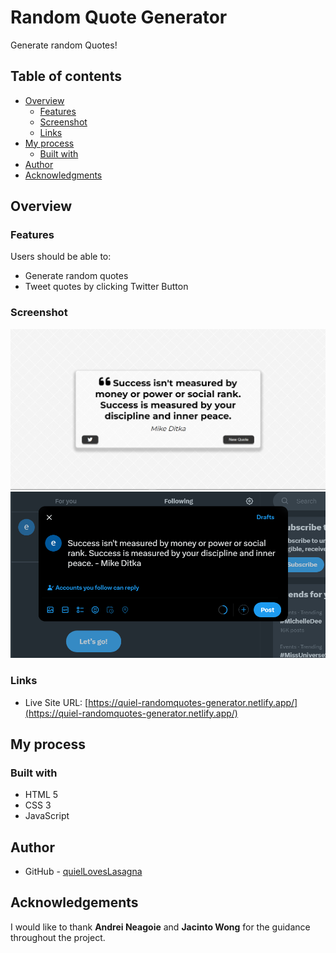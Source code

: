 # Random Quote Generator

Generate random Quotes!

## Table of contents

- [Overview](#overview)
  - [Features](#features)
  - [Screenshot](#screenshot)
  - [Links](#links)
- [My process](#my-process)
  - [Built with](#built-with)
- [Author](#author)
- [Acknowledgments](#acknowledgments)

## Overview

### Features

Users should be able to:

- Generate random quotes
- Tweet quotes by clicking Twitter Button

### Screenshot

![Project preview](./assets/screenshot-preview.png)
![Project preview](./assets/twt.png)

### Links

- Live Site URL: [https://quiel-randomquotes-generator.netlify.app/](https://quiel-randomquotes-generator.netlify.app/)

## My process

### Built with

- HTML 5
- CSS 3
- JavaScript

## Author

- GitHub - [quielLovesLasagna](https://github.com/quielLovesLasagna)

## Acknowledgements

I would like to thank **Andrei Neagoie** and **Jacinto Wong** for the guidance throughout the project.
